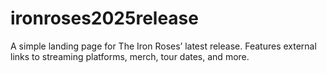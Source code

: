 # ironroses2025release
A simple landing page for The Iron Roses’ latest release. Features external links to streaming platforms, merch, tour dates, and more.

